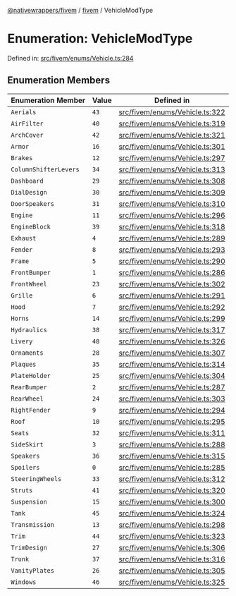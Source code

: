 [@nativewrappers/fivem](../../README.md) / [fivem](../README.md) / VehicleModType

# Enumeration: VehicleModType

Defined in: [src/fivem/enums/Vehicle.ts:284](https://github.com/nativewrappers/nativewrappers/blob/91f5faba0ec3a416ffe852da10ae535e5abf14fa/src/fivem/enums/Vehicle.ts#L284)

## Enumeration Members

| Enumeration Member | Value | Defined in |
| ------ | ------ | ------ |
| <a id="aerials"></a> `Aerials` | `43` | [src/fivem/enums/Vehicle.ts:322](https://github.com/nativewrappers/nativewrappers/blob/91f5faba0ec3a416ffe852da10ae535e5abf14fa/src/fivem/enums/Vehicle.ts#L322) |
| <a id="airfilter"></a> `AirFilter` | `40` | [src/fivem/enums/Vehicle.ts:319](https://github.com/nativewrappers/nativewrappers/blob/91f5faba0ec3a416ffe852da10ae535e5abf14fa/src/fivem/enums/Vehicle.ts#L319) |
| <a id="archcover"></a> `ArchCover` | `42` | [src/fivem/enums/Vehicle.ts:321](https://github.com/nativewrappers/nativewrappers/blob/91f5faba0ec3a416ffe852da10ae535e5abf14fa/src/fivem/enums/Vehicle.ts#L321) |
| <a id="armor"></a> `Armor` | `16` | [src/fivem/enums/Vehicle.ts:301](https://github.com/nativewrappers/nativewrappers/blob/91f5faba0ec3a416ffe852da10ae535e5abf14fa/src/fivem/enums/Vehicle.ts#L301) |
| <a id="brakes"></a> `Brakes` | `12` | [src/fivem/enums/Vehicle.ts:297](https://github.com/nativewrappers/nativewrappers/blob/91f5faba0ec3a416ffe852da10ae535e5abf14fa/src/fivem/enums/Vehicle.ts#L297) |
| <a id="columnshifterlevers"></a> `ColumnShifterLevers` | `34` | [src/fivem/enums/Vehicle.ts:313](https://github.com/nativewrappers/nativewrappers/blob/91f5faba0ec3a416ffe852da10ae535e5abf14fa/src/fivem/enums/Vehicle.ts#L313) |
| <a id="dashboard"></a> `Dashboard` | `29` | [src/fivem/enums/Vehicle.ts:308](https://github.com/nativewrappers/nativewrappers/blob/91f5faba0ec3a416ffe852da10ae535e5abf14fa/src/fivem/enums/Vehicle.ts#L308) |
| <a id="dialdesign"></a> `DialDesign` | `30` | [src/fivem/enums/Vehicle.ts:309](https://github.com/nativewrappers/nativewrappers/blob/91f5faba0ec3a416ffe852da10ae535e5abf14fa/src/fivem/enums/Vehicle.ts#L309) |
| <a id="doorspeakers"></a> `DoorSpeakers` | `31` | [src/fivem/enums/Vehicle.ts:310](https://github.com/nativewrappers/nativewrappers/blob/91f5faba0ec3a416ffe852da10ae535e5abf14fa/src/fivem/enums/Vehicle.ts#L310) |
| <a id="engine"></a> `Engine` | `11` | [src/fivem/enums/Vehicle.ts:296](https://github.com/nativewrappers/nativewrappers/blob/91f5faba0ec3a416ffe852da10ae535e5abf14fa/src/fivem/enums/Vehicle.ts#L296) |
| <a id="engineblock"></a> `EngineBlock` | `39` | [src/fivem/enums/Vehicle.ts:318](https://github.com/nativewrappers/nativewrappers/blob/91f5faba0ec3a416ffe852da10ae535e5abf14fa/src/fivem/enums/Vehicle.ts#L318) |
| <a id="exhaust"></a> `Exhaust` | `4` | [src/fivem/enums/Vehicle.ts:289](https://github.com/nativewrappers/nativewrappers/blob/91f5faba0ec3a416ffe852da10ae535e5abf14fa/src/fivem/enums/Vehicle.ts#L289) |
| <a id="fender"></a> `Fender` | `8` | [src/fivem/enums/Vehicle.ts:293](https://github.com/nativewrappers/nativewrappers/blob/91f5faba0ec3a416ffe852da10ae535e5abf14fa/src/fivem/enums/Vehicle.ts#L293) |
| <a id="frame"></a> `Frame` | `5` | [src/fivem/enums/Vehicle.ts:290](https://github.com/nativewrappers/nativewrappers/blob/91f5faba0ec3a416ffe852da10ae535e5abf14fa/src/fivem/enums/Vehicle.ts#L290) |
| <a id="frontbumper"></a> `FrontBumper` | `1` | [src/fivem/enums/Vehicle.ts:286](https://github.com/nativewrappers/nativewrappers/blob/91f5faba0ec3a416ffe852da10ae535e5abf14fa/src/fivem/enums/Vehicle.ts#L286) |
| <a id="frontwheel"></a> `FrontWheel` | `23` | [src/fivem/enums/Vehicle.ts:302](https://github.com/nativewrappers/nativewrappers/blob/91f5faba0ec3a416ffe852da10ae535e5abf14fa/src/fivem/enums/Vehicle.ts#L302) |
| <a id="grille"></a> `Grille` | `6` | [src/fivem/enums/Vehicle.ts:291](https://github.com/nativewrappers/nativewrappers/blob/91f5faba0ec3a416ffe852da10ae535e5abf14fa/src/fivem/enums/Vehicle.ts#L291) |
| <a id="hood"></a> `Hood` | `7` | [src/fivem/enums/Vehicle.ts:292](https://github.com/nativewrappers/nativewrappers/blob/91f5faba0ec3a416ffe852da10ae535e5abf14fa/src/fivem/enums/Vehicle.ts#L292) |
| <a id="horns"></a> `Horns` | `14` | [src/fivem/enums/Vehicle.ts:299](https://github.com/nativewrappers/nativewrappers/blob/91f5faba0ec3a416ffe852da10ae535e5abf14fa/src/fivem/enums/Vehicle.ts#L299) |
| <a id="hydraulics"></a> `Hydraulics` | `38` | [src/fivem/enums/Vehicle.ts:317](https://github.com/nativewrappers/nativewrappers/blob/91f5faba0ec3a416ffe852da10ae535e5abf14fa/src/fivem/enums/Vehicle.ts#L317) |
| <a id="livery"></a> `Livery` | `48` | [src/fivem/enums/Vehicle.ts:326](https://github.com/nativewrappers/nativewrappers/blob/91f5faba0ec3a416ffe852da10ae535e5abf14fa/src/fivem/enums/Vehicle.ts#L326) |
| <a id="ornaments"></a> `Ornaments` | `28` | [src/fivem/enums/Vehicle.ts:307](https://github.com/nativewrappers/nativewrappers/blob/91f5faba0ec3a416ffe852da10ae535e5abf14fa/src/fivem/enums/Vehicle.ts#L307) |
| <a id="plaques"></a> `Plaques` | `35` | [src/fivem/enums/Vehicle.ts:314](https://github.com/nativewrappers/nativewrappers/blob/91f5faba0ec3a416ffe852da10ae535e5abf14fa/src/fivem/enums/Vehicle.ts#L314) |
| <a id="plateholder"></a> `PlateHolder` | `25` | [src/fivem/enums/Vehicle.ts:304](https://github.com/nativewrappers/nativewrappers/blob/91f5faba0ec3a416ffe852da10ae535e5abf14fa/src/fivem/enums/Vehicle.ts#L304) |
| <a id="rearbumper"></a> `RearBumper` | `2` | [src/fivem/enums/Vehicle.ts:287](https://github.com/nativewrappers/nativewrappers/blob/91f5faba0ec3a416ffe852da10ae535e5abf14fa/src/fivem/enums/Vehicle.ts#L287) |
| <a id="rearwheel"></a> `RearWheel` | `24` | [src/fivem/enums/Vehicle.ts:303](https://github.com/nativewrappers/nativewrappers/blob/91f5faba0ec3a416ffe852da10ae535e5abf14fa/src/fivem/enums/Vehicle.ts#L303) |
| <a id="rightfender"></a> `RightFender` | `9` | [src/fivem/enums/Vehicle.ts:294](https://github.com/nativewrappers/nativewrappers/blob/91f5faba0ec3a416ffe852da10ae535e5abf14fa/src/fivem/enums/Vehicle.ts#L294) |
| <a id="roof"></a> `Roof` | `10` | [src/fivem/enums/Vehicle.ts:295](https://github.com/nativewrappers/nativewrappers/blob/91f5faba0ec3a416ffe852da10ae535e5abf14fa/src/fivem/enums/Vehicle.ts#L295) |
| <a id="seats"></a> `Seats` | `32` | [src/fivem/enums/Vehicle.ts:311](https://github.com/nativewrappers/nativewrappers/blob/91f5faba0ec3a416ffe852da10ae535e5abf14fa/src/fivem/enums/Vehicle.ts#L311) |
| <a id="sideskirt"></a> `SideSkirt` | `3` | [src/fivem/enums/Vehicle.ts:288](https://github.com/nativewrappers/nativewrappers/blob/91f5faba0ec3a416ffe852da10ae535e5abf14fa/src/fivem/enums/Vehicle.ts#L288) |
| <a id="speakers"></a> `Speakers` | `36` | [src/fivem/enums/Vehicle.ts:315](https://github.com/nativewrappers/nativewrappers/blob/91f5faba0ec3a416ffe852da10ae535e5abf14fa/src/fivem/enums/Vehicle.ts#L315) |
| <a id="spoilers"></a> `Spoilers` | `0` | [src/fivem/enums/Vehicle.ts:285](https://github.com/nativewrappers/nativewrappers/blob/91f5faba0ec3a416ffe852da10ae535e5abf14fa/src/fivem/enums/Vehicle.ts#L285) |
| <a id="steeringwheels"></a> `SteeringWheels` | `33` | [src/fivem/enums/Vehicle.ts:312](https://github.com/nativewrappers/nativewrappers/blob/91f5faba0ec3a416ffe852da10ae535e5abf14fa/src/fivem/enums/Vehicle.ts#L312) |
| <a id="struts"></a> `Struts` | `41` | [src/fivem/enums/Vehicle.ts:320](https://github.com/nativewrappers/nativewrappers/blob/91f5faba0ec3a416ffe852da10ae535e5abf14fa/src/fivem/enums/Vehicle.ts#L320) |
| <a id="suspension"></a> `Suspension` | `15` | [src/fivem/enums/Vehicle.ts:300](https://github.com/nativewrappers/nativewrappers/blob/91f5faba0ec3a416ffe852da10ae535e5abf14fa/src/fivem/enums/Vehicle.ts#L300) |
| <a id="tank"></a> `Tank` | `45` | [src/fivem/enums/Vehicle.ts:324](https://github.com/nativewrappers/nativewrappers/blob/91f5faba0ec3a416ffe852da10ae535e5abf14fa/src/fivem/enums/Vehicle.ts#L324) |
| <a id="transmission"></a> `Transmission` | `13` | [src/fivem/enums/Vehicle.ts:298](https://github.com/nativewrappers/nativewrappers/blob/91f5faba0ec3a416ffe852da10ae535e5abf14fa/src/fivem/enums/Vehicle.ts#L298) |
| <a id="trim"></a> `Trim` | `44` | [src/fivem/enums/Vehicle.ts:323](https://github.com/nativewrappers/nativewrappers/blob/91f5faba0ec3a416ffe852da10ae535e5abf14fa/src/fivem/enums/Vehicle.ts#L323) |
| <a id="trimdesign"></a> `TrimDesign` | `27` | [src/fivem/enums/Vehicle.ts:306](https://github.com/nativewrappers/nativewrappers/blob/91f5faba0ec3a416ffe852da10ae535e5abf14fa/src/fivem/enums/Vehicle.ts#L306) |
| <a id="trunk"></a> `Trunk` | `37` | [src/fivem/enums/Vehicle.ts:316](https://github.com/nativewrappers/nativewrappers/blob/91f5faba0ec3a416ffe852da10ae535e5abf14fa/src/fivem/enums/Vehicle.ts#L316) |
| <a id="vanityplates"></a> `VanityPlates` | `26` | [src/fivem/enums/Vehicle.ts:305](https://github.com/nativewrappers/nativewrappers/blob/91f5faba0ec3a416ffe852da10ae535e5abf14fa/src/fivem/enums/Vehicle.ts#L305) |
| <a id="windows"></a> `Windows` | `46` | [src/fivem/enums/Vehicle.ts:325](https://github.com/nativewrappers/nativewrappers/blob/91f5faba0ec3a416ffe852da10ae535e5abf14fa/src/fivem/enums/Vehicle.ts#L325) |
